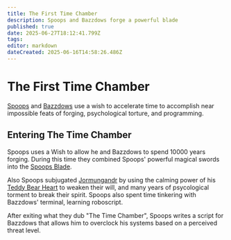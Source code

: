 ```yaml
---
title: The First Time Chamber
description: Spoops and Bazzdows forge a powerful blade
published: true
date: 2025-06-27T18:12:41.799Z
tags: 
editor: markdown
dateCreated: 2025-06-16T14:58:26.486Z
---
```


# The First Time Chamber
[Spoops](/characters/spoops) and [Bazzdows](/characters/bazzdos) use a wish to accelerate time to accomplish near impossible feats of forging, psychological torture, and programming.


## Entering The Time Chamber
Spoops uses a Wish to allow he and Bazzdows to spend 10000 years forging. During this time they combined Spoops' powerful magical swords into the [Spoops Blade](/items/The-Spoops-Blade). 

Also Spoops subjugated [Jormungandr](/characters/jormungandr) by using the calming power of his [Teddy Bear Heart](/items/Teddy-Bear-Heart) to weaken their will, and many years of psycological torment to break their spirit. Spoops also spent time tinkering with Bazzdows' terminal, learning roboscript. 

After exiting what they dub "The Time Chamber", Spoops writes a script for Bazzdows that allows him to overclock his systems based on a perceived threat level. 